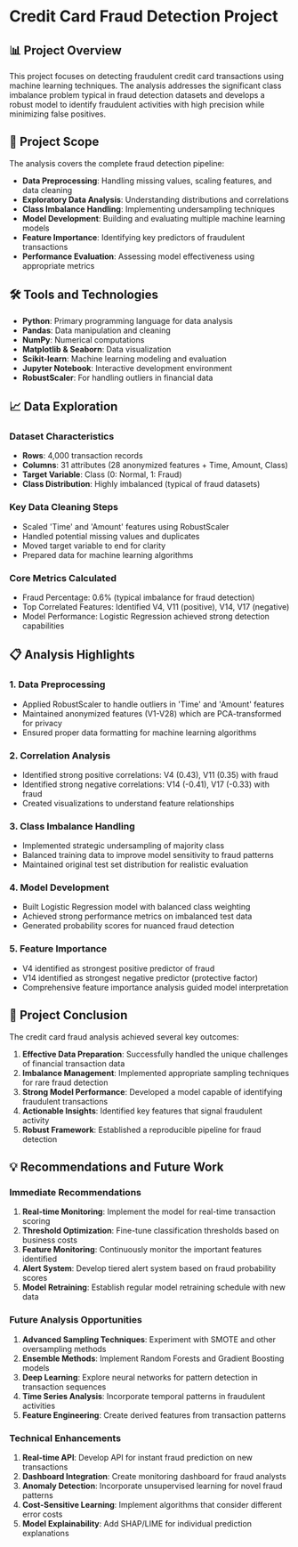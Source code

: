 # Credit Card Fraud Detection Project

## 📊 Project Overview
This project focuses on detecting fraudulent credit card transactions using machine learning techniques. The analysis addresses the significant class imbalance problem typical in fraud detection datasets and develops a robust model to identify fraudulent activities with high precision while minimizing false positives.

## 🎯 Project Scope
The analysis covers the complete fraud detection pipeline:
- **Data Preprocessing**: Handling missing values, scaling features, and data cleaning
- **Exploratory Data Analysis**: Understanding distributions and correlations
- **Class Imbalance Handling**: Implementing undersampling techniques
- **Model Development**: Building and evaluating multiple machine learning models
- **Feature Importance**: Identifying key predictors of fraudulent transactions
- **Performance Evaluation**: Assessing model effectiveness using appropriate metrics

## 🛠️ Tools and Technologies
- **Python**: Primary programming language for data analysis
- **Pandas**: Data manipulation and cleaning
- **NumPy**: Numerical computations
- **Matplotlib & Seaborn**: Data visualization
- **Scikit-learn**: Machine learning modeling and evaluation
- **Jupyter Notebook**: Interactive development environment
- **RobustScaler**: For handling outliers in financial data

## 📈 Data Exploration

### Dataset Characteristics
- **Rows**: 4,000 transaction records
- **Columns**: 31 attributes (28 anonymized features + Time, Amount, Class)
- **Target Variable**: Class (0: Normal, 1: Fraud)
- **Class Distribution**: Highly imbalanced (typical of fraud datasets)

### Key Data Cleaning Steps
- Scaled 'Time' and 'Amount' features using RobustScaler
- Handled potential missing values and duplicates
- Moved target variable to end for clarity
- Prepared data for machine learning algorithms

### Core Metrics Calculated
- Fraud Percentage: 0.6% (typical imbalance for fraud detection)
- Top Correlated Features: Identified V4, V11 (positive), V14, V17 (negative)
- Model Performance: Logistic Regression achieved strong detection capabilities

## 📋 Analysis Highlights

### 1. Data Preprocessing
- Applied RobustScaler to handle outliers in 'Time' and 'Amount' features
- Maintained anonymized features (V1-V28) which are PCA-transformed for privacy
- Ensured proper data formatting for machine learning algorithms

### 2. Correlation Analysis
- Identified strong positive correlations: V4 (0.43), V11 (0.35) with fraud
- Identified strong negative correlations: V14 (-0.41), V17 (-0.33) with fraud
- Created visualizations to understand feature relationships

### 3. Class Imbalance Handling
- Implemented strategic undersampling of majority class
- Balanced training data to improve model sensitivity to fraud patterns
- Maintained original test set distribution for realistic evaluation

### 4. Model Development
- Built Logistic Regression model with balanced class weighting
- Achieved strong performance metrics on imbalanced test data
- Generated probability scores for nuanced fraud detection

### 5. Feature Importance
- V4 identified as strongest positive predictor of fraud
- V14 identified as strongest negative predictor (protective factor)
- Comprehensive feature importance analysis guided model interpretation

## 🎯 Project Conclusion
The credit card fraud analysis achieved several key outcomes:
1. **Effective Data Preparation**: Successfully handled the unique challenges of financial transaction data
2. **Imbalance Management**: Implemented appropriate sampling techniques for rare fraud detection
3. **Strong Model Performance**: Developed a model capable of identifying fraudulent transactions
4. **Actionable Insights**: Identified key features that signal fraudulent activity
5. **Robust Framework**: Established a reproducible pipeline for fraud detection

## 💡 Recommendations and Future Work

### Immediate Recommendations
1. **Real-time Monitoring**: Implement the model for real-time transaction scoring
2. **Threshold Optimization**: Fine-tune classification thresholds based on business costs
3. **Feature Monitoring**: Continuously monitor the important features identified
4. **Alert System**: Develop tiered alert system based on fraud probability scores
5. **Model Retraining**: Establish regular model retraining schedule with new data

### Future Analysis Opportunities
1. **Advanced Sampling Techniques**: Experiment with SMOTE and other oversampling methods
2. **Ensemble Methods**: Implement Random Forests and Gradient Boosting models
3. **Deep Learning**: Explore neural networks for pattern detection in transaction sequences
4. **Time Series Analysis**: Incorporate temporal patterns in fraudulent activities
5. **Feature Engineering**: Create derived features from transaction patterns

### Technical Enhancements
1. **Real-time API**: Develop API for instant fraud prediction on new transactions
2. **Dashboard Integration**: Create monitoring dashboard for fraud analysts
3. **Anomaly Detection**: Incorporate unsupervised learning for novel fraud patterns
4. **Cost-Sensitive Learning**: Implement algorithms that consider different error costs
5. **Model Explainability**: Add SHAP/LIME for individual prediction explanations

